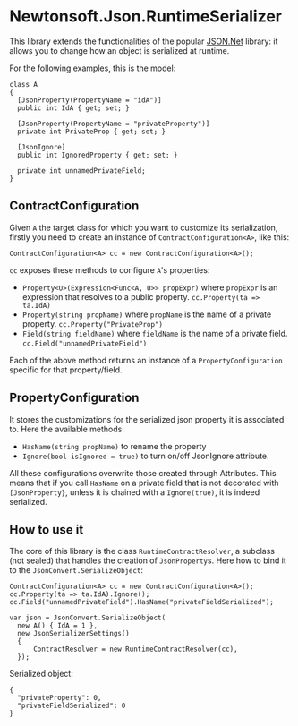 # Newtonsoft.Json.RuntimeSerializer
This library extends the functionalities of the popular [JSON.Net](https://www.newtonsoft.com/json) library: it allows you to change how an object is serialized at runtime.

For the following examples, this is the model:

```
class A 
{
  [JsonProperty(PropertyName = "idA")]
  public int IdA { get; set; }
  
  [JsonProperty(PropertyName = "privateProperty")]
  private int PrivateProp { get; set; }
  
  [JsonIgnore]
  public int IgnoredProperty { get; set; }
  
  private int unnamedPrivateField;
}
```

## ContractConfiguration
Given `A` the target class for which you want to customize its serialization, firstly you need to create an instance of `ContractConfiguration<A>`, like this:

`ContractConfiguration<A> cc = new ContractConfiguration<A>();`

`cc` exposes these methods to configure `A`'s properties:
* `Property<U>(Expression<Func<A, U>> propExpr)` where `propExpr` is an expression that resolves to a public property. 
  `cc.Property(ta => ta.IdA)`
* `Property(string propName)` where `propName` is the name of a private property. 
  `cc.Property("PrivateProp")`
* `Field(string fieldName)` where `fieldName` is the name of a private field. 
  `cc.Field("unnamedPrivateField")`
  
Each of the above method returns an instance of a `PropertyConfiguration` specific for that property/field.

## PropertyConfiguration
It stores the customizations for the serialized json property it is associated to. Here the available methods:
* `HasName(string propName)` to rename the property
* `Ignore(bool isIgnored = true)` to turn on/off JsonIgnore attribute. 

All these configurations overwrite those created through Attributes. This means that if you call `HasName` on a private field that is not decorated with `[JsonProperty}`, unless it is chained with a `Ignore(true)`, it is indeed serialized.

## How to use it
The core of this library is the class `RuntimeContractResolver`, a subclass (not sealed) that handles the creation of `JsonProperty`s. Here how to bind it to the `JsonConvert.SerializeObject`:

```
ContractConfiguration<A> cc = new ContractConfiguration<A>();
cc.Property(ta => ta.IdA).Ignore();
cc.Field("unnamedPrivateField").HasName("privateFieldSerialized");

var json = JsonConvert.SerializeObject(
  new A() { IdA = 1 },  
  new JsonSerializerSettings()
  {
      ContractResolver = new RuntimeContractResolver(cc),
  });
```

Serialized object:
```
{
  "privateProperty": 0,
  "privateFieldSerialized": 0
}
```
